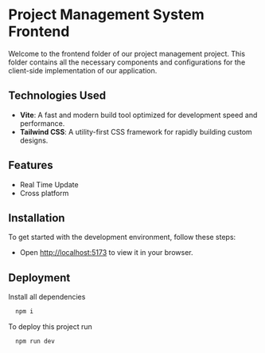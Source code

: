 # Project Management System Frontend

Welcome to the frontend folder of our project management project. This folder contains all the necessary components and configurations for the client-side implementation of our application.

## Technologies Used

- **Vite**: A fast and modern build tool optimized for development speed and performance.
- **Tailwind CSS**: A utility-first CSS framework for rapidly building custom designs.

## Features

- Real Time Update
- Cross platform

## Installation

To get started with the development environment, follow these steps:

- Open [http://localhost:5173](http://localhost:5173) to view it in your browser.

## Deployment

Install all dependencies

```bash
  npm i
```

To deploy this project run

```bash
  npm run dev
```
